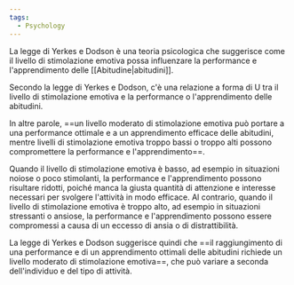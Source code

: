 ```yaml
---
tags:
  - Psychology
---
```

La legge di Yerkes e Dodson è una teoria psicologica che suggerisce come il livello di stimolazione emotiva possa influenzare la performance e l'apprendimento delle [[Abitudine|abitudini]].

Secondo la legge di Yerkes e Dodson, c'è una relazione a forma di U tra il livello di stimolazione emotiva e la performance o l'apprendimento delle abitudini.

In altre parole, ==un livello moderato di stimolazione emotiva può portare a una performance ottimale e a un apprendimento efficace delle abitudini, mentre livelli di stimolazione emotiva troppo bassi o troppo alti possono compromettere la performance e l'apprendimento==.

Quando il livello di stimolazione emotiva è basso, ad esempio in situazioni noiose o poco stimolanti, la performance e l'apprendimento possono risultare ridotti, poiché manca la giusta quantità di attenzione e interesse necessari per svolgere l'attività in modo efficace. Al contrario, quando il livello di stimolazione emotiva è troppo alto, ad esempio in situazioni stressanti o ansiose, la performance e l'apprendimento possono essere compromessi a causa di un eccesso di ansia o di distrattibilità.

La legge di Yerkes e Dodson suggerisce quindi che ==il raggiungimento di una performance e di un apprendimento ottimali delle abitudini richiede un livello moderato di stimolazione emotiva==, che può variare a seconda dell'individuo e del tipo di attività. 